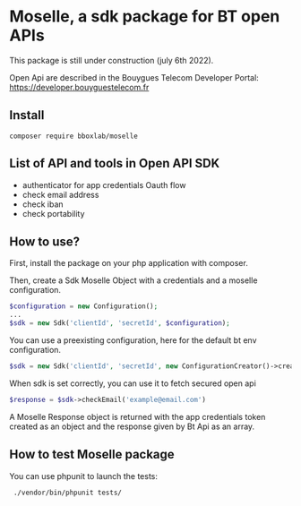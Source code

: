 # Moselle, a sdk package for BT open APIs

This package is still under construction (july 6th 2022).

Open Api are described in the Bouygues Telecom Developer Portal: https://developer.bouyguestelecom.fr

## Install

```
composer require bboxlab/moselle
```

## List of API and tools in Open API SDK

- authenticator for app credentials Oauth flow
- check email address
- check iban
- check portability

## How to use?

First, install the package on your php application with composer.

Then, create a Sdk Moselle Object with a credentials and a moselle configuration.

```php
$configuration = new Configuration();
...
$sdk = new Sdk('clientId', 'secretId', $configuration);

```

You can use a preexisting configuration, here for the default bt env configuration.

```php
$sdk = new Sdk('clientId', 'secretId', new ConfigurationCreator()->createApConfig());
```

When sdk is set correctly, you can use it to fetch secured open api

```php
$response = $sdk->checkEmail('example@email.com')
```

A Moselle Response object is returned with the app credentials token created as an object and the response given by Bt Api as an array. 

## How to test Moselle package

You can use phpunit to launch the tests:

```bash
 ./vendor/bin/phpunit tests/
```
